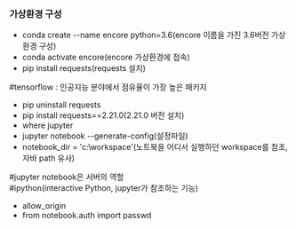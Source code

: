 ### 가상환경 구성
* conda create --name encore python=3.6(encore 이름을 가진 3.6버전 가상환경 구성)
* conda activate encore(encore 가상환경에 접속)
* pip install requests(requests 설치)  

\#tensorflow : 인공지능 분야에서 점유율이 가장 높은 패키지  

* pip uninstall requests
* pip install requests==2.21.0(2.21.0 버전 설치)
* where jupyter
* jupyter notebook --generate-config(설정파일)
* notebook_dir = 'c:\workspace'(노트북을 어디서 실행하던 workspace를 참조, 자바 path 유사)  

\#jupyter notebook은 서버의 역할  
\#ipython(interactive Python, jupyter가 참조하는 기능)  

* allow_origin
* from notebook.auth import passwd
